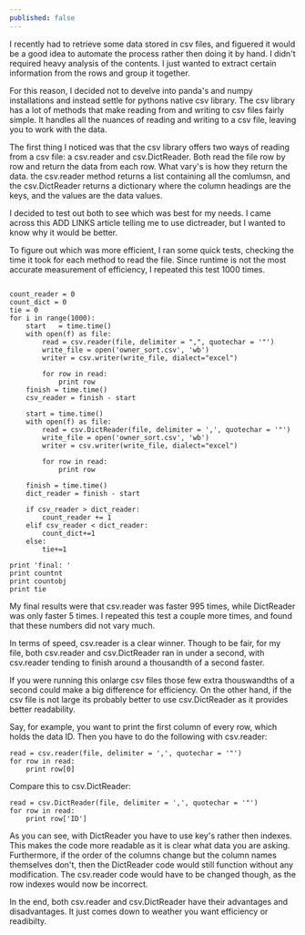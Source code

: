 ```yaml
---
published: false
---
```

I recently had to retrieve some data stored in csv files, and figuered it would be a good idea to automate the process rather then doing it by hand. 
I didn't required heavy analysis of the contents. I just wanted to extract certain information from the rows and group it together. 

For this reason, I decided not to develve into panda's and numpy installations and instead settle for pythons native csv library. 
The csv library has a lot of methods that make reading from and writing to csv files fairly simple. It handles all the nuances of reading and writing to a csv file, leaving you to work with the data. 

The first thing I noticed was that the csv library offers two ways of reading from a csv file: a csv.reader and csv.DictReader. Both read the file row by row and return the data from each row. What vary's is how they return the data. the csv.reader method returns a list containing all the comlumsn, and the csv.DictReader returns a dictionary where the column headings are the keys, and the values are the data values.

I decided to test out both to see which was best for my needs. I came across this ADD LINKS article telling me to use dictreader, but I wanted to know why it would be better.  

To figure out which was more efficient, I ran some quick tests, checking the time it took for each method to read the file. Since runtime is not the most accurate measurement of efficiency, I repeated this test 1000 times.

```

count_reader = 0
count_dict = 0
tie = 0
for i in range(1000):
    start   = time.time()
    with open(f) as file:
        read = csv.reader(file, delimiter = ",", quotechar = '"')
        write_file = open('owner_sort.csv', 'wb')
        writer = csv.writer(write_file, dialect="excel")  
        
        for row in read:
            print row  
    finish = time.time()
    csv_reader = finish - start

    start = time.time()   
    with open(f) as file:
        read = csv.DictReader(file, delimiter = ',', quotechar = '"')
        write_file = open('owner_sort.csv', 'wb')
        writer = csv.writer(write_file, dialect="excel")
        
        for row in read:
            print row 
            
    finish = time.time()
    dict_reader = finish - start
   
    if csv_reader > dict_reader:
        count_reader += 1
    elif csv_reader < dict_reader:
        count_dict+=1
    else:
        tie+=1

print 'final: '   
print countnt
print countobj
print tie
```

My final results were that csv.reader was faster 995 times, while DictReader was only faster 5 times. I repeated this test a couple more times, and found that these numbers did not vary much. 

In terms of speed, csv.reader is a clear winner. Though to be fair, for my file, both csv.reader and csv.DictReader ran in under a second, with csv.reader tending to finish around a thousandth of a second faster.

If you were running this onlarge csv files those few extra thouswandths of a second could make a big difference for efficiency. On the other hand, if the csv file is not large its probably better to use csv.DictReader as it provides better readability. 

Say, for example, you want to print the first column of every row, which holds the data ID. Then you have to do the following with csv.reader:
```
read = csv.reader(file, delimiter = ',', quotechar = '"')
for row in read:
    print row[0]
```
Compare this to csv.DictReader:
```
read = csv.DictReader(file, delimiter = ',', quotechar = '"')
for row in read:
    print row['ID']
```
As you can see, with DictReader you have to use key's rather then indexes. This makes the code more readable as it is clear what data you are asking. Furthermore, if the order of the columns change but the column names themselves don't, then the DictReader code would still function without any modification. The csv.reader code would have to be changed though, as the row indexes would now be incorrect. 

In the end, both csv.reader and csv.DictReader have their advantages and disadvantages. It just comes down to weather you want efficiency or readibilty. 

